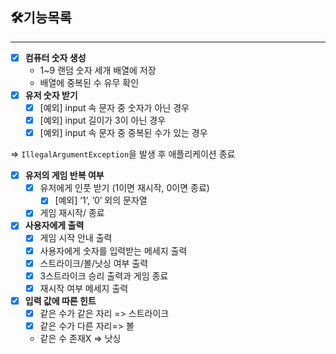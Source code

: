 ## 🛠기능목록

---

- [x]  **컴퓨터 숫자 생성**
   - 1~9 랜덤 숫자 세개 배열에 저장
   - 배열에 중복된 수 유무 확인
- [x]  **유저 숫자 받기**
   - [x]  [예외] input 속 문자 중 숫자가 아닌 경우
   - [x]  [예외] input 길이가 3이 아닌 경우
   - [x]  [예외] input 속 문자 중 중복된 수가 있는 경우

  ⇒ `IllegalArgumentException`을 발생 후 애플리케이션 종료

- [x]  **유저의 게임 반복 여부**
   - [x]  유저에게 인풋 받기 (1이면 재시작, 0이면 종료)
      - [x]  [예외] ‘1’, ’0’ 외의 문자열
   - [x]  게임 재시작/ 종료
- [x]  **사용자에게 출력**
   - [x]  게임 시작 안내 출력
   - [x]  사용자에게 숫자를 입력받는 메세지 출력
   - [x]  스트라이크/볼/낫싱 여부 출력
   - [x]  3스트라이크 승리 출력과 게임 종료
   - [x]  재시작 여부 메세지 출력
- [x]  **입력 값에 따른 힌트**
   - [x]  같은 수가 같은 자리 => 스트라이크
   - [x]  같은 수가 다른 자리=> 볼
   - 같은 수 존재X => 낫싱